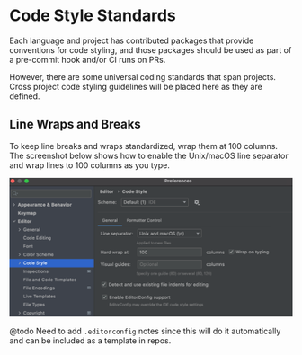 # Code Style Standards

Each language and project has contributed packages that provide conventions for code styling, 
and those packages should be used as part of a pre-commit hook and/or CI runs on PRs.

However, there are some universal coding standards that span projects. Cross project code 
styling guidelines will be placed here as they are defined.

## Line Wraps and Breaks

To keep line breaks and wraps standardized, wrap them at 100 columns. The screenshot below shows 
how to enable the Unix/macOS line separator and wrap lines to 100 columns as you type.

![Code Style Configuration Screen](../../assets/line-breaks-config.png)

@todo Need to add `.editorconfig` notes since this will do it automatically and can be included 
as a template in repos.


